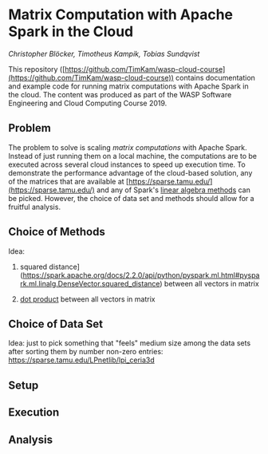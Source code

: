 # Matrix Computation with Apache Spark in the Cloud

*Christopher Blöcker, Timotheus Kampik, Tobias Sundqvist*

This repository ([https://github.com/TimKam/wasp-cloud-course](https://github.com/TimKam/wasp-cloud-course)) contains documentation and example code for running matrix computations with Apache Spark in the cloud. 
The content was produced as part of the WASP Software Engineering and Cloud Computing Course 2019.

## Problem
The problem to solve is scaling *matrix computations* with Apache Spark. Instead of just running them on a local machine, the computations are to be executed across several cloud instances to speed up execution time. To demonstrate the performance advantage of the cloud-based solution, any of the matrices that are available at [https://sparse.tamu.edu/](https://sparse.tamu.edu/) and any of Spark's [linear algebra methods](https://spark.apache.org/docs/2.2.0/api/python/pyspark.ml.html#module-pyspark.ml.linalg) can be picked. However, the choice of data set and methods should allow for a fruitful analysis.

## Choice of Methods

Idea:

1. squared distance](https://spark.apache.org/docs/2.2.0/api/python/pyspark.ml.html#pyspark.ml.linalg.DenseVector.squared_distance) between all vectors in matrix

2. [dot product](https://spark.apache.org/docs/2.2.0/api/python/pyspark.ml.html#pyspark.ml.linalg.DenseVector.dot) between all vectors in matrix

## Choice of Data Set

Idea: just to pick something that "feels" medium size among the data sets after sorting them by number non-zero entries: https://sparse.tamu.edu/LPnetlib/lpi_ceria3d

## Setup

## Execution

## Analysis